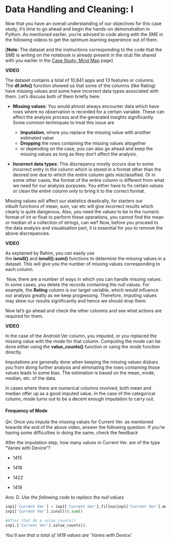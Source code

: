 # Data Handling and Cleaning: I

Now that you have an overall understanding of our objectives for this case study, it’s time to go ahead and begin the hands-on demonstration in Python. As mentioned earlier, you’re advised to code along with the SME in the following videos to get the optimum learning experience out of them.

[**Note**: The dataset and the instructions corresponding to the code that the SME is writing on the notebook is already present in the stub file shared with you earlier in the [Case Study: Mind Map](https://learn.upgrad.com/v/course/1426/session/160107/segment/855943) page]

**VIDEO**

The dataset contains a total of 10,841 apps and 13 features or columns. The **df.info()** function showed us that some of the columns (like Rating) have missing values and some have incorrect data types associated with them. Let’s discuss both of them briefly here:

- **Missing values**: You would almost always encounter data which have rows where no observation is recorded for a certain variable. These can affect the analysis process and the generated insights significantly. Some common techniques to treat this issue are
  
  - **Imputation**, where you replace the missing value with another estimated value
  - **Dropping** the rows containing the missing values altogether
  - or depending on the case, you can also go ahead and keep the missing values as long as they don’t affect the analysis.

- **Incorrect data types**: This discrepancy mostly occurs due to some incorrect entry in the column which is stored in a format other than the desired one due to which the entire column gets misclassified. Or in some other cases, the format of the entire column is different from what we need for our analysis purposes. You either have to fix certain values or clean the entire column only to bring it to the correct format.

Missing values will affect our statistics drastically, for starters our inbuilt functions of mean, sum, var etc will give incorrect results which clearly is quite dangerous. Also, you need the values to be in the numeric format of int or float to perform these operations, you cannot find the mean or median of a collection of strings, can we? Now, before you proceed to the data analysis and visualisation part, it is essential for you to remove the above discrepancies.

**VIDEO**

As explained by Rahim, you can easily use the **isnull()** and **isnull().sum()** functions to determine the missing values in a dataset. This will give you the number of missing values corresponding to each column.

 Now, there are a number of ways in which you can handle missing values. In some cases, you delete the records containing the null values. For example, the **Rating** column is our target variable, which would influence our analysis greatly as we keep progressing. Therefore, imputing values may skew our results significantly and hence we should drop them. 

Now let’s go ahead and check the other columns and see what actions are required for them.

**VIDEO**

In the case of the Android Ver column, you imputed, or you replaced the missing value with the mode for that column. Computing the mode can be done either using the **value_counts()** function or using the mode function directly.

Imputations are generally done when keeping the missing values disbars you from doing further analysis and eliminating the rows containing those values leads to some bias. The estimation is based on the mean, mode, median, etc. of the data.

In cases where there are numerical columns involved, both mean and median offer up as a good imputed value. In the case of the categorical column, mode turns out to be a decent enough imputation to carry out.

#### Frequency of Mode

Qn: Once you impute the missing values for Current Ver. as mentioned towards the end of the above video, answer the following question. If you’re having some difficulties in doing the same, check the feedback

After the imputation step, how many values in Current Ver. are of the type “Varies with Device”?   

- 1415

- 1418

- 1422

- 1419

Ans: D. *Use the following code to replace the null values*

```python
inp1['Current Ver'] = inp1['Current Ver'].fillna(inp1['Current Ver'].mode()[0])
inp1['Current Ver'].isnull().sum()

#After that do a value_counts()
inp1.['Current Ver'].value_counts().
```

*You’ll see that a total of 1419 values are 'Varies with Device'.*

